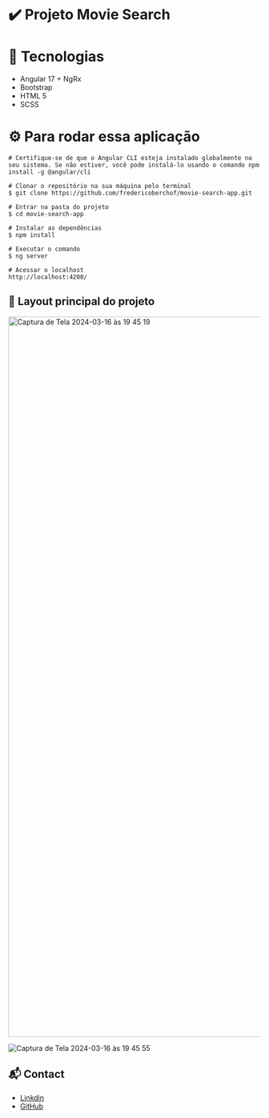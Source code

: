 # ✔️ Projeto Movie Search
 
# 🚀 Tecnologias

* Angular 17 + NgRx
* Bootstrap
* HTML 5
* SCSS

# ⚙️ Para rodar essa aplicação

```
# Certifique-se de que o Angular CLI esteja instalado globalmente no seu sistema. Se não estiver, você pode instalá-lo usando o comando npm install -g @angular/cli

# Clonar o repositório na sua máquina pelo terminal
$ git clone https://github.com/fredericoberchof/movie-search-app.git

# Entrar na pasta do projeto
$ cd movie-search-app

# Instalar as dependências
$ npm install

# Executar o comando
$ ng server

# Acessar o localhost
http://localhost:4200/ 
```

## 🎯 Layout principal do projeto

<img width="1440" alt="Captura de Tela 2024-03-16 às 19 45 19" src="https://github.com/fredericoberchof/movie-search-app/assets/60489754/e71ac96f-4bb8-43d0-b6f8-21140c22a0c5">


![Captura de Tela 2024-03-16 às 19 45 55](https://github.com/fredericoberchof/movie-search-app/assets/60489754/e0543d57-6d2c-4f8d-8594-8dd532c4a416)




## 📬 Contact

- <a href="https://www.linkedin.com/in/frederico-berchof-69983a135/">Linkdin</a>
- <a href="https://github.com/fredericoberchof">GitHub</a>
 

